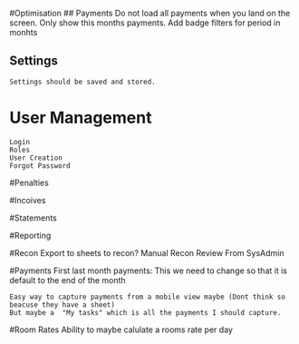 #Optimisation
    ## Payments
    Do not load all payments when you land on the screen. Only show this months payments. Add badge filters for period in monhts

## Settings
    Settings should be saved and stored. 

# User Management
    Login
    Roles
    User Creation
    Forgot Password

#Penalties

#Incoives

#Statements

#Reporting

#Recon
    Export to sheets to recon?
    Manual Recon Review From SysAdmin

#Payments
    First last month payments: This we need to change so that it is default to the end of the month

    Easy way to capture payments from a mobile view maybe (Dont think so beacuse they have a sheet)
    But maybe a  "My tasks" which is all the payments I should capture. 

#Room Rates
    Ability to maybe calulate a rooms rate per day